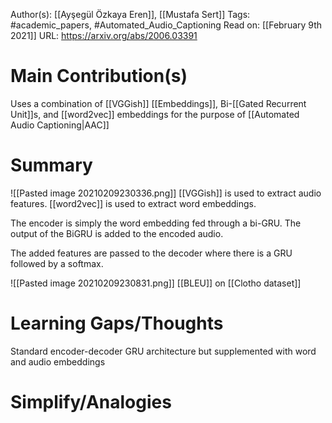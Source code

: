 Author(s): [[Ayşegül Özkaya Eren]], [[Mustafa Sert]]
Tags: #academic_papers, #Automated_Audio_Captioning 
Read on: [[February 9th 2021]]
URL: https://arxiv.org/abs/2006.03391
# Main Contribution(s)
Uses a combination of [[VGGish]] [[Embeddings]], Bi-[[Gated Recurrent Unit]]s, and [[word2vec]] embeddings for the purpose of [[Automated Audio Captioning|AAC]]
# Summary
![[Pasted image 20210209230336.png]]
[[VGGish]] is used to extract audio features. [[word2vec]] is used to extract word embeddings.

The encoder is simply the word embedding fed through a bi-GRU. The output of the BiGRU is added to the encoded audio. 

The added features are passed to the decoder where there is a GRU followed by a softmax. 

![[Pasted image 20210209230831.png]] [[BLEU]] on [[Clotho dataset]]
# Learning Gaps/Thoughts
Standard encoder-decoder GRU architecture but supplemented with word and audio embeddings 
# Simplify/Analogies